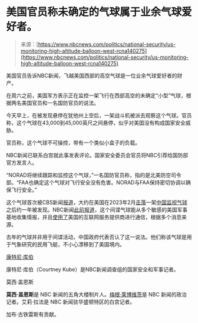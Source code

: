 <!--yml

category: 未分类

date: 2024-05-29 13:20:31

-->

# 美国官员称未确定的气球属于业余气球爱好者。

> 来源：[https://www.nbcnews.com/politics/national-security/us-monitoring-high-altitude-balloon-west-rcna140275](https://www.nbcnews.com/politics/national-security/us-monitoring-high-altitude-balloon-west-rcna140275)

美国官员告诉NBC新闻，飞越美国西部的高空气球是一位业余气球爱好者的财产。

在周六之前，美国军方表示正在监控一架飞行在西部高空的未确定“小型”气球，根据两名美国官员和一名国防官员的说法。

今天早上，在被发现悬停在犹他州上空后，一架战斗机被派去观察这个气球。官员称，这个气球在43,000到45,000英尺之间悬停，似乎对美国没有构成国家安全威胁。

官员称，这个气球不可操控，带有一个类似小盒子的负载。

NBC新闻已联系白宫就此事发表评论。国家安全委员会官员将NBC引荐给国防部官方发言人。

“NORAD将继续跟踪和监控这个气球，”一名国防官员称，指的是北美防空司令部。“FAA也确定这个气球对飞行安全没有危害。NORAD与FAA保持密切协调以确保飞行安全。”

这个气球首次被CBS新闻[报道](https://www.cbsnews.com/news/military-tracking-balloon-western-us-military/)，大约在美国在2023年2月[击落](https://www.nbcnews.com/news/us-downed-chinese-spy-balloon-carolina-coast-will-attempt-recover-debr-rcna69165)一架[中国监视气球](https://www.nbcnews.com/politics/national-security/suspected-chinese-spy-balloon-found-northern-us-rcna68879)之后约一年被发现。NBC新闻[此前报道](https://www.nbcnews.com/politics/national-security/china-spy-balloon-collected-intelligence-us-military-bases-rcna77155)，这个间谍气球能从多个敏感的美国军事基地收集情报，并且[使用了](https://www.nbcnews.com/news/investigations/us-intelligence-officials-determined-chinese-spy-balloon-used-us-inter-rcna131150)美国的互联网服务提供商进行通信，根据多个消息来源。

去年的气球并非用于间谍活动，中国政府代表否认了这一说法。他们称该气球是用于气象研究的民用飞艇，不小心漂移到了美国境内。

[康特尼·库伯](https://www.nbcnews.com/author/courtney-kube-ncpn3621)

康特尼·库伯（Courtney Kube）是NBC新闻调查组的国家安全和军事记者。

莫西·盖恩斯[](mailto:Mosheh.Gains@nbcuni.com)

**莫西·盖恩斯**是 NBC 新闻的五角大楼制片人。[梅根·莱博维茨](https://www.nbcnews.com/author/megan-lebowitz-ncpn1275337)是 NBC 新闻的政治记者。艾莉·拉法是 NBC 新闻驻华盛顿特区的白宫记者。

加布·古铁雷斯有贡献。
